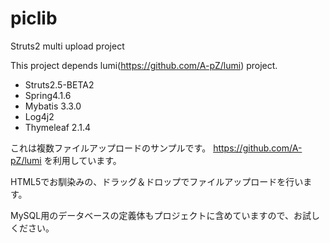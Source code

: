 # piclib
Struts2 multi upload project

This project depends lumi(https://github.com/A-pZ/lumi) project.

- Struts2.5-BETA2
- Spring4.1.6
- Mybatis 3.3.0
- Log4j2
- Thymeleaf 2.1.4

これは複数ファイルアップロードのサンプルです。
https://github.com/A-pZ/lumi
を利用しています。

HTML5でお馴染みの、ドラッグ＆ドロップでファイルアップロードを行います。

MySQL用のデータベースの定義体もプロジェクトに含めていますので、お試しください。